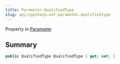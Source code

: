 ```yaml
---
title: Parameter.QualifiedType
slug: api/cppsharp.ast.parameter.qualifiedtype
---
```

Property in [Parameter](/api/cppsharp/ast/parameter)

## Summary



```csharp
public QualifiedType QualifiedType { get; set; }
```

